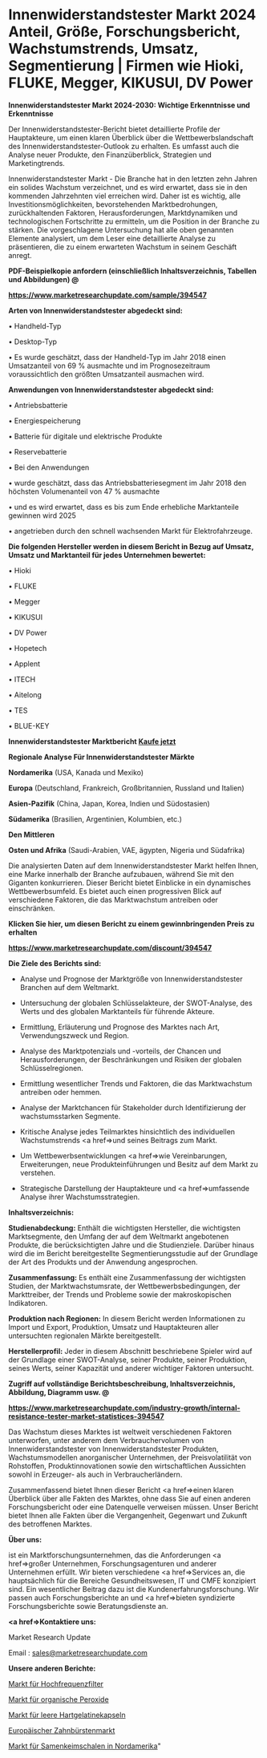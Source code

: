 # Innenwiderstandstester Markt 2024 Anteil, Größe, Forschungsbericht, Wachstumstrends, Umsatz, Segmentierung | Firmen wie Hioki, FLUKE, Megger, KIKUSUI, DV Power

<strong>Innenwiderstandstester Markt 2024-2030: Wichtige Erkenntnisse und Erkenntnisse</strong>

Der Innenwiderstandstester-Bericht bietet detaillierte Profile der Hauptakteure, um einen klaren Überblick über die Wettbewerbslandschaft des Innenwiderstandstester-Outlook zu erhalten. Es umfasst auch die Analyse neuer Produkte, den Finanzüberblick, Strategien und Marketingtrends.

Innenwiderstandstester Markt - Die Branche hat in den letzten zehn Jahren ein solides Wachstum verzeichnet, und es wird erwartet, dass sie in den kommenden Jahrzehnten viel erreichen wird. Daher ist es wichtig, alle Investitionsmöglichkeiten, bevorstehenden Marktbedrohungen, zurückhaltenden Faktoren, Herausforderungen, Marktdynamiken und technologischen Fortschritte zu ermitteln, um die Position in der Branche zu stärken. Die vorgeschlagene Untersuchung hat alle oben genannten Elemente analysiert, um dem Leser eine detaillierte Analyse zu präsentieren, die zu einem erwarteten Wachstum in seinem Geschäft anregt.



<strong><b>PDF-Beispielkopie anfordern (einschließlich Inhaltsverzeichnis, Tabellen und Abbildungen) @ </b></strong>

<strong><a href=https://www.marketresearchupdate.com/sample/394547>

<strong>https://www.marketresearchupdate.com/sample/394547</u></a></strong></strong>



<strong>Arten von Innenwiderstandstester abgedeckt sind:</strong>

• Handheld-Typ

• Desktop-Typ

• Es wurde geschätzt, dass der Handheld-Typ im Jahr 2018 einen Umsatzanteil von 69 % ausmachte und im Prognosezeitraum voraussichtlich den größten Umsatzanteil ausmachen wird.



<strong>Anwendungen von Innenwiderstandstester abgedeckt sind:</strong>

• Antriebsbatterie

• Energiespeicherung

• Batterie für digitale und elektrische Produkte

• Reservebatterie

• Bei den Anwendungen

• wurde geschätzt, dass das Antriebsbatteriesegment im Jahr 2018 den höchsten Volumenanteil von 47 % ausmachte

• und es wird erwartet, dass es bis zum Ende erhebliche Marktanteile gewinnen wird 2025

• angetrieben durch den schnell wachsenden Markt für Elektrofahrzeuge.



<strong>Die folgenden Hersteller werden in diesem Bericht in Bezug auf Umsatz, Umsatz und Marktanteil für jedes Unternehmen bewertet:</strong>

• Hioki

• FLUKE

• Megger

• KIKUSUI

• DV Power

• Hopetech

• Applent

• ITECH

• Aitelong

• TES

• BLUE-KEY



<strong>Innenwiderstandstester Marktbericht <a href=https://www.marketresearchupdate.com/buynow/394547>Kaufe jetzt</a></strong>



<strong>Regionale Analyse Für Innenwiderstandstester Märkte</strong>



<strong>Nordamerika</strong> (USA, Kanada und Mexiko)



<strong>Europa</strong> (Deutschland, Frankreich, Großbritannien, Russland und Italien)



<strong>Asien-Pazifik</strong> (China, Japan, Korea, Indien und Südostasien)



<strong>Südamerika</strong> (Brasilien, Argentinien, Kolumbien, etc.)



<strong>Den Mittleren</strong> 

<strong>Osten und Afrika</strong> (Saudi-Arabien, VAE, ägypten, Nigeria und Südafrika)

Die analysierten Daten auf dem Innenwiderstandstester Markt helfen Ihnen, eine Marke innerhalb der Branche aufzubauen, während Sie mit den Giganten konkurrieren. Dieser Bericht bietet Einblicke in ein dynamisches Wettbewerbsumfeld. Es bietet auch einen progressiven Blick auf verschiedene Faktoren, die das Marktwachstum antreiben oder einschränken.



<strong>Klicken Sie hier, um diesen Bericht zu einem gewinnbringenden Preis zu erhalten
</strong>

<strong><a href=https://www.marketresearchupdate.com/discount/394547>https://www.marketresearchupdate.com/discount/394547</b></u></strong></a>



<strong>Die Ziele des Berichts sind:</strong>

- Analyse und Prognose der Marktgröße von Innenwiderstandstester Branchen auf dem Weltmarkt.

- Untersuchung der globalen Schlüsselakteure, der SWOT-Analyse, des Werts und des globalen Marktanteils für führende Akteure.

- Ermittlung, Erläuterung und Prognose des Marktes nach Art, Verwendungszweck und Region.

- Analyse des Marktpotenzials und -vorteils, der Chancen und Herausforderungen, der Beschränkungen und Risiken der globalen Schlüsselregionen.

- Ermittlung wesentlicher Trends und Faktoren, die das Marktwachstum antreiben oder hemmen.

- Analyse der Marktchancen für Stakeholder durch Identifizierung der wachstumsstarken Segmente.

- Kritische Analyse jedes Teilmarktes hinsichtlich des individuellen Wachstumstrends <a href=>und</a> seines Beitrags zum Markt.

- Um Wettbewerbsentwicklungen <a href=>wie</a> Vereinbarungen, Erweiterungen, neue Produkteinführungen und Besitz auf dem Markt zu verstehen.

- Strategische Darstellung der Hauptakteure und <a href=>umfas</a>sende Analyse ihrer Wachstumsstrategien.



<strong>Inhaltsverzeichnis:</strong>



<strong>Studienabdeckung:</strong> Enthält die wichtigsten Hersteller, die wichtigsten Marktsegmente, den Umfang der auf dem Weltmarkt angebotenen Produkte, die berücksichtigten Jahre und die Studienziele. Darüber hinaus wird die im Bericht bereitgestellte Segmentierungsstudie auf der Grundlage der Art des Produkts und der Anwendung angesprochen.



<strong>Zusammenfassung:</strong> Es enthält eine Zusammenfassung der wichtigsten Studien, der Marktwachstumsrate, der Wettbewerbsbedingungen, der Markttreiber, der Trends und Probleme sowie der makroskopischen Indikatoren.



<strong>Produktion nach Regionen:</strong> In diesem Bericht werden Informationen zu Import und Export, Produktion, Umsatz und Hauptakteuren aller untersuchten regionalen Märkte bereitgestellt.



<strong>Herstellerprofil:</strong> Jeder in diesem Abschnitt beschriebene Spieler wird auf der Grundlage einer SWOT-Analyse, seiner Produkte, seiner Produktion, seines Werts, seiner Kapazität und anderer wichtiger Faktoren untersucht.



<strong><b>Zugriff auf vollständige Berichtsbeschreibung, Inhaltsverzeichnis, Abbildung, Diagramm usw. @ </b></strong>

<strong><a href=https://www.marketresearchupdate.com/industry-growth/internal-resistance-tester-market-statistices-394547>https://www.marketresearchupdate.com/industry-growth/internal-resistance-tester-market-statistices-394547</a></strong>

Das Wachstum dieses Marktes ist weltweit verschiedenen Faktoren unterworfen, unter anderem dem Verbrauchervolumen von Innenwiderstandstester von Innenwiderstandstester Produkten, Wachstumsmodellen anorganischer Unternehmen, der Preisvolatilität von Rohstoffen, Produktinnovationen sowie den wirtschaftlichen Aussichten sowohl in Erzeuger- als auch in Verbraucherländern.

Zusammenfassend bietet Ihnen dieser Bericht <a href=>einen</a> klaren Überblick über alle Fakten des Marktes, ohne dass Sie auf einen anderen Forschungsbericht oder eine Datenquelle verweisen müssen. Unser Bericht bietet Ihnen alle Fakten über die Vergangenheit, Gegenwart und Zukunft des betroffenen Marktes.



<strong>Über uns:</strong>

 ist ein Marktforschungsunternehmen, das die Anforderungen <a href=>großer</a> Unternehmen, Forschungsagenturen und anderer Unternehmen erfüllt. Wir bieten verschiedene <a href=>Services</a> an, die hauptsächlich für die Bereiche Gesundheitswesen, IT und CMFE konzipiert sind. Ein wesentlicher Beitrag dazu ist die Kundenerfahrungsforschung. Wir passen auch Forschungsberichte an und <a href=>bieten</a> syndizierte Forschungsberichte sowie Beratungsdienste an.



<strong><a href=>Kontaktiere uns:</a></strong>

Market Research Update

Email : sales@marketresearchupdate.com



<strong>Unsere anderen Berichte:</strong>

<a href=https://www.linkedin.com/pulse/radio-frequency-filters-market-202-what-factors-drive>Markt für Hochfrequenzfilter</a>

<a href=https://www.linkedin.com/pulse/organic-peroxide-market-size-trends-consumption-future>Markt für organische Peroxide</a>

<a href=https://www.linkedin.com/pulse/empty-hard-gelatin-capsules-market-size-trends>Markt für leere Hartgelatinekapseln</a>

<a href=https://www.linkedin.com/pulse/europe-toothbrush-market-advancing-growth-globally>Europäischer Zahnbürstenmarkt</a>

<a href=https://www.linkedin.com/pulse/north-america-seed-germination-trays-market-size-production>Markt für Samenkeimschalen in Nordamerika</a>"
